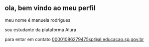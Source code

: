 ## ola, bem vindo ao meu perfil  

meu nome é manuela rodrigues 

sou estudante da plataforma Alura 

para entar em contato
00001086279475sp@al.educacao.sp.gov.br


<!--
**MANUELACAL3S2024/MANUELACAL3S2024** is a ✨ _special_ ✨ repository because its `README.md` (this file) appears on your GitHub profile.

Here are some ideas to get you started:

- 🔭 I’m currently working on ...
- 🌱 I’m currently learning ...
- 👯 I’m looking to collaborate on ...
- 🤔 I’m looking for help with ...
- 💬 Ask me about ...
- 📫 How to reach me: ...
- 😄 Pronouns: ...
- ⚡ Fun fact: ...
-->
